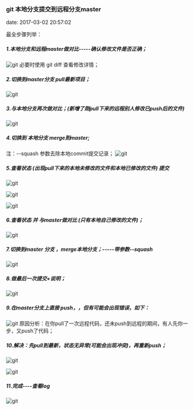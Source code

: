 ### git 本地分支提交到远程分支master
date: 2017-03-02 20:57:02

最全步骤列举：

##### 1.本地分支和远程master做对比-----确认修改文件是否正确；
![git](https://github.com/Bantina/Bantina.github.io/blob/master/img/git/git01.png?raw=true)
必要时使用 git diff 查看修改详情；

##### 2.切换到master分支 pull最新项目；
![git](https://github.com/Bantina/Bantina.github.io/blob/master/img/git/git02.png?raw=true)

##### 3.与本地分支再次做对比；(新增了刚pull下来的远程别人修改已push后的文件)
![git](https://github.com/Bantina/Bantina.github.io/blob/master/img/git/git03.png?raw=true)

##### 4.切换到 本地分支 merge到master;
注：--squash 参数去除本地commit提交记录；
![git](https://github.com/Bantina/Bantina.github.io/blob/master/img/git/git04.png?raw=true)

##### 5.查看状态 (出现pull下来的本地未修改的文件和本地已修改的文件) 提交
![git](https://github.com/Bantina/Bantina.github.io/blob/master/img/git/git05.png?raw=true)

![git](https://github.com/Bantina/Bantina.github.io/blob/master/img/git/git06.png?raw=true)

![git](https://github.com/Bantina/Bantina.github.io/blob/master/img/git/git07.png?raw=true)

##### 6.查看状态 并 与master做对比 (只有本地自己修改的文件)；
![git](https://github.com/Bantina/Bantina.github.io/blob/master/img/git/git08.png?raw=true)

##### 7.切换到master 分支 ，merge本地分支；-----带参数--squash
![git](https://github.com/Bantina/Bantina.github.io/blob/master/img/git/git09.png?raw=true)

##### 8.做最后一次提交+说明；
![git](https://github.com/Bantina/Bantina.github.io/blob/master/img/git/git10.png?raw=true)

##### 9.在master分支上直接 push，，但有可能会出现错误，如下：
![git](https://github.com/Bantina/Bantina.github.io/blob/master/img/git/git11.png?raw=true)
原因分析：在你pull了一次远程代码，还未push到远程的期间，有人先你一步，又push了代码；

##### 10.解决：先pull到最新，状态无异常(可能会出现冲突)，再重新push；
![git](https://github.com/Bantina/Bantina.github.io/blob/master/img/git/git12.png?raw=true)

![git](https://github.com/Bantina/Bantina.github.io/blob/master/img/git/git13.png?raw=true)

##### 11.完成----查看log
![git](https://github.com/Bantina/Bantina.github.io/blob/master/img/git/git14.png?raw=true)
